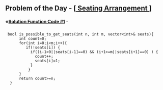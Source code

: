 ## Problem of the Day - [<a href="https://practice.geeksforgeeks.org/problems/6bb49b563cc171335c6564b00307a6d867e0268d/1"> Seating Arrangement </a>]


#### ⭐<ins>Solution Function Code #1</ins> -


     bool is_possible_to_get_seats(int n, int m, vector<int>& seats){
          int count=0;
          for(int i=0;i<m;i++){
             if(!seats[i]) {
               if((i-1<0||seats[i-1]==0) && (i+1>=m||seats[i+1]==0) ) {
                 count++;
                 seats[i]=1;
               }
              }  
          }
          return count>=n;
      }

